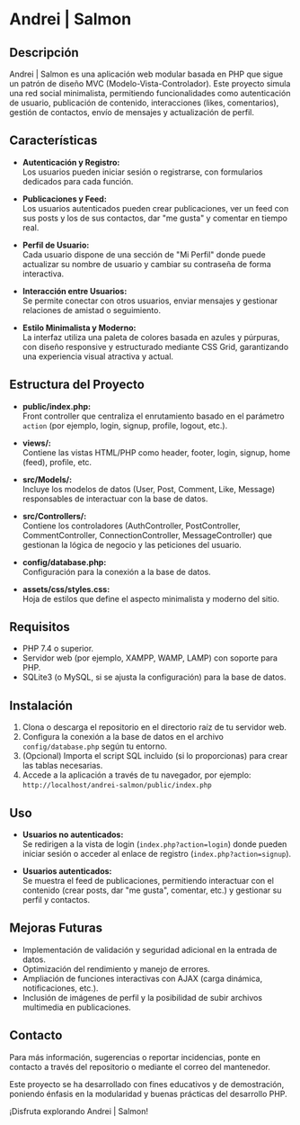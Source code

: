 # Andrei | Salmon

Descripción
-----------
Andrei | Salmon es una aplicación web modular basada en PHP que sigue un patrón de diseño MVC (Modelo-Vista-Controlador). Este proyecto simula una red social minimalista, permitiendo funcionalidades como autenticación de usuario, publicación de contenido, interacciones (likes, comentarios), gestión de contactos, envío de mensajes y actualización de perfil.

Características
---------------
- **Autenticación y Registro:**  
  Los usuarios pueden iniciar sesión o registrarse, con formularios dedicados para cada función.
  
- **Publicaciones y Feed:**  
  Los usuarios autenticados pueden crear publicaciones, ver un feed con sus posts y los de sus contactos, dar "me gusta" y comentar en tiempo real.

- **Perfil de Usuario:**  
  Cada usuario dispone de una sección de "Mi Perfil" donde puede actualizar su nombre de usuario y cambiar su contraseña de forma interactiva.

- **Interacción entre Usuarios:**  
  Se permite conectar con otros usuarios, enviar mensajes y gestionar relaciones de amistad o seguimiento.

- **Estilo Minimalista y Moderno:**  
  La interfaz utiliza una paleta de colores basada en azules y púrpuras, con diseño responsive y estructurado mediante CSS Grid, garantizando una experiencia visual atractiva y actual.

Estructura del Proyecto
-----------------------
- **public/index.php:**  
  Front controller que centraliza el enrutamiento basado en el parámetro `action` (por ejemplo, login, signup, profile, logout, etc.).

- **views/:**  
  Contiene las vistas HTML/PHP como header, footer, login, signup, home (feed), profile, etc.

- **src/Models/:**  
  Incluye los modelos de datos (User, Post, Comment, Like, Message) responsables de interactuar con la base de datos.

- **src/Controllers/:**  
  Contiene los controladores (AuthController, PostController, CommentController, ConnectionController, MessageController) que gestionan la lógica de negocio y las peticiones del usuario.

- **config/database.php:**  
  Configuración para la conexión a la base de datos.

- **assets/css/styles.css:**  
  Hoja de estilos que define el aspecto minimalista y moderno del sitio.

Requisitos
----------
- PHP 7.4 o superior.
- Servidor web (por ejemplo, XAMPP, WAMP, LAMP) con soporte para PHP.
- SQLite3 (o MySQL, si se ajusta la configuración) para la base de datos.

Instalación
-----------
1. Clona o descarga el repositorio en el directorio raíz de tu servidor web.
2. Configura la conexión a la base de datos en el archivo `config/database.php` según tu entorno.
3. (Opcional) Importa el script SQL incluido (si lo proporcionas) para crear las tablas necesarias.
4. Accede a la aplicación a través de tu navegador, por ejemplo:  
   `http://localhost/andrei-salmon/public/index.php`

Uso
---
- **Usuarios no autenticados:**  
  Se redirigen a la vista de login (`index.php?action=login`) donde pueden iniciar sesión o acceder al enlace de registro (`index.php?action=signup`).

- **Usuarios autenticados:**  
  Se muestra el feed de publicaciones, permitiendo interactuar con el contenido (crear posts, dar "me gusta", comentar, etc.) y gestionar su perfil y contactos.

Mejoras Futuras
---------------
- Implementación de validación y seguridad adicional en la entrada de datos.
- Optimización del rendimiento y manejo de errores.
- Ampliación de funciones interactivas con AJAX (carga dinámica, notificaciones, etc.).
- Inclusión de imágenes de perfil y la posibilidad de subir archivos multimedia en publicaciones.

Contacto
--------
Para más información, sugerencias o reportar incidencias, ponte en contacto a través del repositorio o mediante el correo del mantenedor.

Este proyecto se ha desarrollado con fines educativos y de demostración, poniendo énfasis en la modularidad y buenas prácticas del desarrollo PHP.

¡Disfruta explorando Andrei | Salmon!